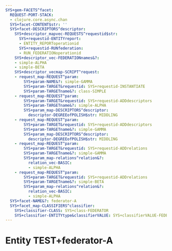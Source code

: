 ```yaml
---
SYS+gem-FACETS^facet:
  REQUEST-PORT-STACK:
  - clojure.core.async.chan
  SYS+facet-CONTENT$str: ''
  SYS+facet-DESCRIPTORS^descriptor:
    SYS+descriptor_mapvec-REQUESTS^requestid$str:
      SYS+requestid-ENTITYreport:
      - ENTITY_REPORToperationid
      SYS+requestid-RUNfederation:
      - RUN_FEDERATIONoperationid
    SYS+descriptor_vec-FEDERATIONnames&?:
    - simple-ALPHA
    - simple-BETA
    SYS+descriptor_vecmap-SCRIPT^request:
    - request_map-REQUEST^param:
        SYS+param-NAME&?: simple-GAMMA
        SYS+param-TARGET&requestid: SYS+requestid-INSTANTIATE
        SYS+param-TARGETname&?: class-SIMPLE
    - request_map-REQUEST^param:
        SYS+param-TARGET&requestid: SYS+requestid-ADDdescriptors
        SYS+param-TARGETname&?: simple-ALPHA
        SYS+param_map-DESCRIPTORS^descriptor:
          descriptor-DEGREEofPOLISH$str: MIDDLING
    - request_map-REQUEST^param:
        SYS+param-TARGET&requestid: SYS+requestid-ADDdescriptors
        SYS+param-TARGETname&?: simple-GAMMA
        SYS+param_map-DESCRIPTORS^descriptor:
          descriptor-DEGREEofPOLISH$str: MIDDLING
    - request_map-REQUEST^param:
        SYS+param-TARGET&requestid: SYS+requestid-ADDrelations
        SYS+param-TARGETname&?: simple-GAMMA
        SYS+param_map-relations^relation&?:
          relation_vec-BASIC:
          - simple-ALPHA
    - request_map-REQUEST^param:
        SYS+param-TARGET&requestid: SYS+requestid-ADDrelations
        SYS+param-TARGETname&?: simple-BETA
        SYS+param_map-relations^relation&?:
          relation_vec-BASIC:
          - simple-ALPHA
  SYS+facet-NAME&?: federator-A
  SYS+facet_map-CLASSIFIERS^classifier:
    SYS+classifier-CLASS: SYS+class-FEDERATOR
    SYS+classifier-ENTITYtype&classifierVALUE: SYS+classifierVALUE-FEDERATOR
---
```

# Entity TEST+federator-A

